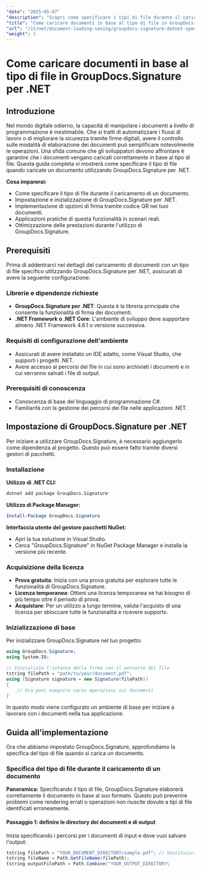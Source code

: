 ```yaml
---
"date": "2025-05-07"
"description": "Scopri come specificare i tipi di file durante il caricamento dei documenti utilizzando GroupDocs.Signature per .NET. Semplifica l'elaborazione dei documenti con la nostra guida dettagliata."
"title": "Come caricare documenti in base al tipo di file in GroupDocs.Signature per .NET&#58; una guida completa"
"url": "/it/net/document-loading-saving/groupdocs-signature-dotnet-specify-file-type-loading/"
"weight": 1
---
```


# Come caricare documenti in base al tipo di file in GroupDocs.Signature per .NET

## Introduzione

Nel mondo digitale odierno, la capacità di manipolare i documenti a livello di programmazione è inestimabile. Che si tratti di automatizzare i flussi di lavoro o di migliorare la sicurezza tramite firme digitali, avere il controllo sulle modalità di elaborazione dei documenti può semplificare notevolmente le operazioni. Una sfida comune che gli sviluppatori devono affrontare è garantire che i documenti vengano caricati correttamente in base al tipo di file. Questa guida completa vi mostrerà come specificare il tipo di file quando caricate un documento utilizzando GroupDocs.Signature per .NET.

**Cosa imparerai:**
- Come specificare il tipo di file durante il caricamento di un documento.
- Impostazione e inizializzazione di GroupDocs.Signature per .NET.
- Implementazione di opzioni di firma tramite codice QR nei tuoi documenti.
- Applicazioni pratiche di questa funzionalità in scenari reali.
- Ottimizzazione delle prestazioni durante l'utilizzo di GroupDocs.Signature.

## Prerequisiti

Prima di addentrarci nei dettagli del caricamento di documenti con un tipo di file specifico utilizzando GroupDocs.Signature per .NET, assicurati di avere la seguente configurazione:

### Librerie e dipendenze richieste
- **GroupDocs.Signature per .NET**: Questa è la libreria principale che consente la funzionalità di firma dei documenti.
- **.NET Framework o .NET Core**: L'ambiente di sviluppo deve supportare almeno .NET Framework 4.6.1 o versione successiva.

### Requisiti di configurazione dell'ambiente
- Assicurati di avere installato un IDE adatto, come Visual Studio, che supporti i progetti .NET.
- Avere accesso ai percorsi dei file in cui sono archiviati i documenti e in cui verranno salvati i file di output.

### Prerequisiti di conoscenza
- Conoscenza di base del linguaggio di programmazione C#.
- Familiarità con la gestione dei percorsi dei file nelle applicazioni .NET.
  
## Impostazione di GroupDocs.Signature per .NET

Per iniziare a utilizzare GroupDocs.Signature, è necessario aggiungerlo come dipendenza al progetto. Questo può essere fatto tramite diversi gestori di pacchetti.

### Installazione

**Utilizzo di .NET CLI:**
```bash
dotnet add package GroupDocs.Signature
```

**Utilizzo di Package Manager:**
```powershell
Install-Package GroupDocs.Signature
```

**Interfaccia utente del gestore pacchetti NuGet:**
- Apri la tua soluzione in Visual Studio.
- Cerca "GroupDocs.Signature" in NuGet Package Manager e installa la versione più recente.

### Acquisizione della licenza

- **Prova gratuita**: Inizia con una prova gratuita per esplorare tutte le funzionalità di GroupDocs.Signature.
- **Licenza temporanea**: Ottieni una licenza temporanea se hai bisogno di più tempo oltre il periodo di prova.
- **Acquistare**: Per un utilizzo a lungo termine, valuta l'acquisto di una licenza per sbloccare tutte le funzionalità e ricevere supporto.

### Inizializzazione di base

Per inizializzare GroupDocs.Signature nel tuo progetto:
```csharp
using GroupDocs.Signature;
using System.IO;

// Inizializza l'istanza della firma con il percorso del file
tstring filePath = "path/to/your/document.pdf";
using (Signature signature = new Signature(filePath))
{
    // Ora puoi eseguire varie operazioni sui documenti
}
```

In questo modo viene configurato un ambiente di base per iniziare a lavorare con i documenti nella tua applicazione.

## Guida all'implementazione

Ora che abbiamo impostato GroupDocs.Signature, approfondiamo la specifica del tipo di file quando si carica un documento.

### Specifica del tipo di file durante il caricamento di un documento

**Panoramica:**
Specificando il tipo di file, GroupDocs.Signature elaborerà correttamente il documento in base al suo formato. Questo può prevenire problemi come rendering errati o operazioni non riuscite dovute a tipi di file identificati erroneamente.

#### Passaggio 1: definire le directory dei documenti e di output

Inizia specificando i percorsi per i documenti di input e dove vuoi salvare l'output:
```csharp
tstring filePath = "YOUR_DOCUMENT_DIRECTORY/sample.pdf"; // Sostituisci con il percorso effettivo
tstring fileName = Path.GetFileName(filePath);
tstring outputFilePath = Path.Combine("YOUR_OUTPUT_DIRECTORY\